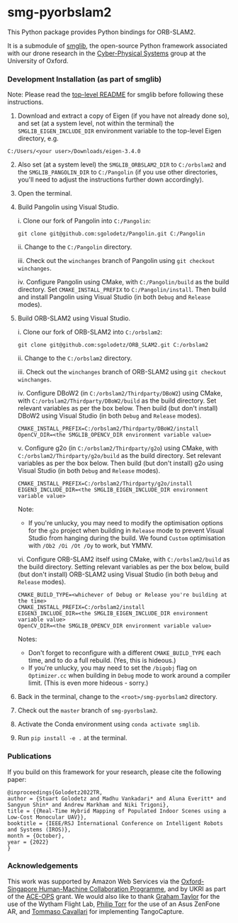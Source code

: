 # smg-pyorbslam2

This Python package provides Python bindings for ORB-SLAM2.

It is a submodule of [smglib](https://github.com/sgolodetz/smglib), the open-source Python framework associated with our drone research in the [Cyber-Physical Systems](https://www.cs.ox.ac.uk/activities/cyberphysical/) group at the University of Oxford.

### Development Installation (as part of smglib)

Note: Please read the [top-level README](https://github.com/sgolodetz/smglib/blob/master/README.md) for smglib before following these instructions.

1. Download and extract a copy of Eigen (if you have not already done so), and set (at a system level, not within the terminal) the `SMGLIB_EIGEN_INCLUDE_DIR` environment variable to the top-level Eigen directory, e.g.

```
C:/Users/<your user>/Downloads/eigen-3.4.0
```

2. Also set (at a system level) the `SMGLIB_ORBSLAM2_DIR` to `C:/orbslam2` and the `SMGLIB_PANGOLIN_DIR` to `C:/Pangolin` (if you use other directories, you'll need to adjust the instructions further down accordingly).

3. Open the terminal.

4. Build Pangolin using Visual Studio.

   i. Clone our fork of Pangolin into `C:/Pangolin`:

   ```
   git clone git@github.com:sgolodetz/Pangolin.git C:/Pangolin
   ```

   ii. Change to the `C:/Pangolin` directory.

   iii. Check out the `winchanges` branch of Pangolin using `git checkout winchanges`.

   iv. Configure Pangolin using CMake, with `C:/Pangolin/build` as the build directory. Set `CMAKE_INSTALL_PREFIX` to `C:/Pangolin/install`. Then build and install Pangolin using Visual Studio (in both `Debug` and `Release` modes).

5. Build ORB-SLAM2 using Visual Studio.

   i. Clone our fork of ORB-SLAM2 into `C:/orbslam2`:

   ```
   git clone git@github.com:sgolodetz/ORB_SLAM2.git C:/orbslam2
   ```

   ii. Change to the `C:/orbslam2` directory.

   iii. Check out the `winchanges` branch of ORB-SLAM2 using `git checkout winchanges`.

   iv. Configure DBoW2 (in `C:/orbslam2/Thirdparty/DBoW2`) using CMake, with `C:/orbslam2/Thirdparty/DBoW2/build` as the build directory. Set relevant variables as per the box below. Then build (but don't install) DBoW2 using Visual Studio (in both `Debug` and `Release` modes).

   ```
   CMAKE_INSTALL_PREFIX=C:/orbslam2/Thirdparty/DBoW2/install
   OpenCV_DIR=<the SMGLIB_OPENCV_DIR environment variable value>
   ```

   v. Configure g2o (in `C:/orbslam2/Thirdparty/g2o`) using CMake, with `C:/orbslam2/Thirdparty/g2o/build` as the build directory. Set relevant variables as per the box below. Then build (but don't install) g2o using Visual Studio (in both `Debug` and `Release` modes).

   ```
   CMAKE_INSTALL_PREFIX=C:/orbslam2/Thirdparty/g2o/install
   EIGEN3_INCLUDE_DIR=<the SMGLIB_EIGEN_INCLUDE_DIR environment variable value>
   ```

   Note:
   - If you're unlucky, you may need to modify the optimisation options for the `g2o` project when building in `Release` mode to prevent Visual Studio from hanging during the build. We found `Custom` optimisation with `/Ob2 /Oi /Ot /Oy` to work, but YMMV.

   vi. Configure ORB-SLAM2 itself using CMake, with `C:/orbslam2/build` as the build directory. Setting relevant variables as per the box below, build (but don't install) ORB-SLAM2 using Visual Studio (in both `Debug` and `Release` modes).

   ```
   CMAKE_BUILD_TYPE=<whichever of Debug or Release you're building at the time>
   CMAKE_INSTALL_PREFIX=C:/orbslam2/install
   EIGEN3_INCLUDE_DIR=<the SMGLIB_EIGEN_INCLUDE_DIR environment variable value>
   OpenCV_DIR=<the SMGLIB_OPENCV_DIR environment variable value>
   ```

   Notes:
   - Don't forget to reconfigure with a different `CMAKE_BUILD_TYPE` each time, and to do a full rebuild. (Yes, this is hideous.)
   - If you're unlucky, you may need to set the `/bigobj` flag on `Optimizer.cc` when building in `Debug` mode to work around a compiler limit. (This is even more hideous - sorry.)

5. Back in the terminal, change to the `<root>/smg-pyorbslam2` directory.

6. Check out the `master` branch of `smg-pyorbslam2`.

7. Activate the Conda environment using ```conda activate smglib```.

8. Run `pip install -e .` at the terminal.

### Publications

If you build on this framework for your research, please cite the following paper:
```
@inproceedings{Golodetz2022TR,
author = {Stuart Golodetz and Madhu Vankadari* and Aluna Everitt* and Sangyun Shin* and Andrew Markham and Niki Trigoni},
title = {{Real-Time Hybrid Mapping of Populated Indoor Scenes using a Low-Cost Monocular UAV}},
booktitle = {IEEE/RSJ International Conference on Intelligent Robots and Systems (IROS)},
month = {October},
year = {2022}
}
```

### Acknowledgements

This work was supported by Amazon Web Services via the [Oxford-Singapore Human-Machine Collaboration Programme](https://www.mpls.ox.ac.uk/innovation-and-business-partnerships/human-machine-collaboration/human-machine-collaboration-programme-oxford-research-pillar), and by UKRI as part of the [ACE-OPS](https://gtr.ukri.org/projects?ref=EP%2FS030832%2F1) grant. We would also like to thank [Graham Taylor](https://www.biology.ox.ac.uk/people/professor-graham-taylor) for the use of the Wytham Flight Lab, [Philip Torr](https://eng.ox.ac.uk/people/philip-torr/) for the use of an Asus ZenFone AR, and [Tommaso Cavallari](https://uk.linkedin.com/in/tcavallari) for implementing TangoCapture.
